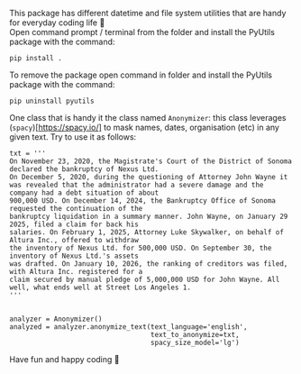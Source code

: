 This package has different datetime and file system utilities that are handy for everyday coding life :tada: <br>
Open command prompt / terminal from the folder and install the PyUtils package with the command:

	pip install .

To remove the package open command in folder and install the PyUtils package with the command:

	pip uninstall pyutils

One class that is handy it the class named ```Anonymizer```: this class leverages (```spacy```)[https://spacy.io/] to mask names, dates, organisation (etc) in any given text.
Try to use it as follows:

```
txt = '''
On November 23, 2020, the Magistrate's Court of the District of Sonoma declared the bankruptcy of Nexus Ltd.
On December 5, 2020, during the questioning of Attorney John Wayne it was revealed that the administrator had a severe damage and the company had a debt situation of about
900,000 USD. On December 14, 2024, the Bankruptcy Office of Sonoma requested the continuation of the
bankruptcy liquidation in a summary manner. John Wayne, on January 29 2025, filed a claim for back his
salaries. On February 1, 2025, Attorney Luke Skywalker, on behalf of Altura Inc., offered to withdraw
the inventory of Nexus Ltd. for 500,000 USD. On September 30, the inventory of Nexus Ltd.'s assets
was drafted. On January 10, 2026, the ranking of creditors was filed, with Altura Inc. registered for a
claim secured by manual pledge of 5,000,000 USD for John Wayne. All well, what ends well at Street Los Angeles 1.
'''


analyzer = Anonymizer()
analyzed = analyzer.anonymize_text(text_language='english',
                                   text_to_anonymize=txt,
                                   spacy_size_model='lg')
```

Have fun and happy coding 🥳
